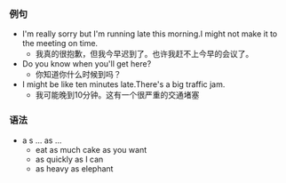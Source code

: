 ### 例句

- I'm really sorry but I'm running late this morning.I might not make it to the meeting on time.
  - 我真的很抱歉，但我今早迟到了。也许我赶不上今早的会议了。
- Do you know when you'll get here?
  - 你知道你什么时候到吗？
- I might be like ten minutes late.There's a big traffic jam.
  - 我可能晚到10分钟。这有一个很严重的交通堵塞

### 语法

- a s ... as ...
  - eat as much cake as you want
  - as quickly as I can
  - as heavy as elephant